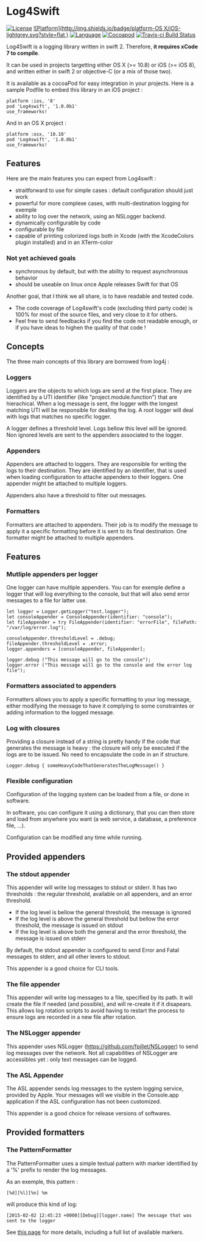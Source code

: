 # Log4Swift
[![License](https://img.shields.io/badge/License-Apache%20v2.0-blue.svg
            )](http://mit-license.org)
[![Platform](http://img.shields.io/badge/platform-OS X/iOS-lightgrey.svg?style=flat
             )](https://developer.apple.com/resources/)
[![Language](http://img.shields.io/badge/language-swift2-orange.svg?style=flat
             )](https://developer.apple.com/swift)
[![Cocoapod](http://img.shields.io/cocoapods/v/Log4swift.svg?style=flat)](http://cocoadocs.org/docsets/Log4swift/)
[![Travis-ci Build Status](https://travis-ci.org/jduquennoy/Log4swift.svg)](https://travis-ci.org/jduquennoy/Log4swift)

Log4Swift is a logging library written in swift 2. Therefore, **it requires xCode 7 to compile**.

It can be used in projects targetting either OS X (>= 10.8) or iOS (>= iOS 8), and written either in swift 2 or objective-C (or a mix of those two).

It is available as a cocoaPod for easy integration in your projects. Here is a sample Podfile to embed this library in an iOS project :

```
platform :ios, '8'
pod 'Log4swift', '1.0.0b1'
use_frameworks!
```
And in an OS X project :

```
platform :osx, '10.10'
pod 'Log4swift', '1.0.0b1'
use_frameworks!
```

## Features
Here are the main features you can expect from Log4swift :

* straitforward to use for simple cases : default configuration should just work
* powerful for more complexe cases, with multi-destination logging for exemple
* ability to log over the network, using an NSLogger backend.
* dynamically configurable by code
* configurable by file
* capable of printing colorized logs both in Xcode (with the XcodeColors plugin installed) and in an XTerm-color

### Not yet achieved goals
* synchronous by default, but with the ability to request asynchronous behavior
* should be useable on linux once Apple releases Swift for that OS

Another goal, that I think we all share, is to have readable and tested code.

* The code coverage of Log4swift's code (excluding third party code) is 100% for most of the source files, and very close to it for others.
* Feel free to send feedbacks if you find the code not readable enough, or if you have ideas to highen the quality of that code !

## Concepts
The three main concepts of this library are borrowed from log4j :

### Loggers
Loggers are the objects to which logs are send at the first place.
They are identified by a UTI identifier (like "project.module.function") that are hierachical. When a log message is sent, the logger with the longest matching UTI will be responsible for dealing the log.
A root logger will deal with logs that matches no specific logger.

A logger defines a threshold level. Logs bellow this level will be ignored. Non ignored levels are sent to the appenders associated to the logger.

### Appenders
Appenders are attached to loggers. They are responsible for writing the logs to their destination. They are identified by an identifier, that is used when loading configuration to attache appenders to their loggers. One appender might be attached to multiple loggers.

Appenders also have a threshold to filter out messages.

### Formatters
Formatters are attached to appenders. Their job is to modify the message to apply it a specific formatting before it is sent to its final destination. One formatter might be attached to multiple appenders.

## Features
### Mutliple appenders per logger
One logger can have multiple appenders. You can for exemple define a logger that will log everything to the console, but that will also send error messages to a file for latter use.

```
let logger = Logger.getLogger("test.logger");
let consoleAppender = ConsoleAppender(identifier: "console");
let fileAppender = try FileAppender(identifier: "errorFile", filePath: "/var/log/error.log");

consoleAppender.thresholdLevel = .debug;
fileAppender.thresholdLevel = .error;
logger.appenders = [consoleAppender, fileAppender];

logger.debug ("This message will go to the console");
logger.error ("This message will go to the console and the error log file");
```

### Formatters associated to appenders
Formatters allows you to apply a specific formatting to your log message, either modifying the message to have it complying to some constraintes or adding information to the logged message.  

### Log with closures
Providing a closure instead of a string is pretty handy if the code that generates the message is heavy : the closure will only be executed if the logs are to be issued. No need to encapsulate the code in an if structure.

```
Logger.debug { someHeavyCodeThatGeneratesTheLogMessage() }
```

### Flexible configuration
Configuration of the logging system can be loaded from a file, or done in software.

In software, you can configure it using a dictionary, that you can then store and load from anywhere you want (a web service, a database, a preference file, ...).

Configuration can be modified any time while running.

## Provided appenders

### The stdout appender
This appender will write log messages to stdout or stderr. It has two thresholds : the regular threshold, available on all appenders, and an error threshold.

* If the log level is bellow the general threshold, the message is ignored
* If the log level is above the general threshold but bellow the error threshold, the message is issued on stdout
* If the log level is above both the general and the error threshold, the message is issued on stderr

By default, the stdout appender is configured to send Error and Fatal messages to stderr, and all other levers to stdout.

This appender is a good choice for CLI tools.

### The file appender
This appender will write log messages to a file, specified by its path. It will create the file if needed (and possible), and will re-create it if it disapears. This allows log rotation scripts to avoid having to restart the process to ensure logs are recorded in a new file after rotation.

### The NSLogger appender
This appender uses NSLogger (https://github.com/fpillet/NSLogger) to send log messages over the network.
Not all capabilities of NSLogger are accessibles yet : only text messages can be logged.

### The ASL Appender
The ASL appender sends log messages to the system logging service, provided by Apple. Your messages will we visible in the Console.app application if the ASL configuration has not been customized.

This appender is a good choice for release versions of softwares.

## Provided formatters

### The PatternFormatter

The PatternFormatter uses a simple textual pattern with marker identified by a '%' prefix to render the log messages.

As an exemple, this pattern :  
```
[%d][%l][%n] %m
```  
will produce this kind of log:  
```
[2015-02-02 12:45:23 +0000][Debug][logger.name] The message that was sent to the logger
```

See [this page](https://github.com/jduquennoy/Log4swift/wiki/Provided-Formatters) for more details, including a full list of available markers.
